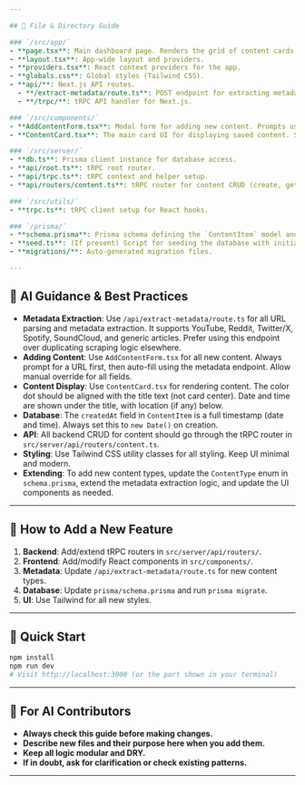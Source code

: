 ```yaml
---

## 📁 File & Directory Guide

### `/src/app/`
- **page.tsx**: Main dashboard page. Renders the grid of content cards and handles layout.
- **layout.tsx**: App-wide layout and providers.
- **providers.tsx**: React context providers for the app.
- **globals.css**: Global styles (Tailwind CSS).
- **api/**: Next.js API routes.
  - **/extract-metadata/route.ts**: POST endpoint for extracting metadata from pasted URLs (YouTube, Reddit, Twitter, etc.). Uses Cheerio for scraping and supports YouTube API if configured.
  - **/trpc/**: tRPC API handler for Next.js.

### `/src/components/`
- **AddContentForm.tsx**: Modal form for adding new content. Prompts user to paste a URL, auto-fills metadata via `/api/extract-metadata`, and allows manual editing before saving.
- **ContentCard.tsx**: The main card UI for displaying saved content. Supports flipping for notes, shows type/color dot, date/time, and content-specific embeds (YouTube, Twitter, etc.).

### `/src/server/`
- **db.ts**: Prisma client instance for database access.
- **api/root.ts**: tRPC root router.
- **api/trpc.ts**: tRPC context and helper setup.
- **api/routers/content.ts**: tRPC router for content CRUD (create, get, update, delete). Handles all DB operations for content items.

### `/src/utils/`
- **trpc.ts**: tRPC client setup for React hooks.

### `/prisma/`
- **schema.prisma**: Prisma schema defining the `ContentItem` model and enums for content types.
- **seed.ts**: (If present) Script for seeding the database with initial data.
- **migrations/**: Auto-generated migration files.

---
```


## 🧠 AI Guidance & Best Practices

- **Metadata Extraction**: Use `/api/extract-metadata/route.ts` for all URL parsing and metadata extraction. It supports YouTube, Reddit, Twitter/X, Spotify, SoundCloud, and generic articles. Prefer using this endpoint over duplicating scraping logic elsewhere.
- **Adding Content**: Use `AddContentForm.tsx` for all new content. Always prompt for a URL first, then auto-fill using the metadata endpoint. Allow manual override for all fields.
- **Content Display**: Use `ContentCard.tsx` for rendering content. The color dot should be aligned with the title text (not card center). Date and time are shown under the title, with location (if any) below.
- **Database**: The `createdAt` field in `ContentItem` is a full timestamp (date and time). Always set this to `new Date()` on creation.
- **API**: All backend CRUD for content should go through the tRPC router in `src/server/api/routers/content.ts`.
- **Styling**: Use Tailwind CSS utility classes for all styling. Keep UI minimal and modern.
- **Extending**: To add new content types, update the `ContentType` enum in `schema.prisma`, extend the metadata extraction logic, and update the UI components as needed.

---

## 📝 How to Add a New Feature

1. **Backend**: Add/extend tRPC routers in `src/server/api/routers/`.
2. **Frontend**: Add/modify React components in `src/components/`.
3. **Metadata**: Update `/api/extract-metadata/route.ts` for new content types.
4. **Database**: Update `prisma/schema.prisma` and run `prisma migrate`.
5. **UI**: Use Tailwind for all new styles.

---

## 🚀 Quick Start

```bash
npm install
npm run dev
# Visit http://localhost:3000 (or the port shown in your terminal)
```

---

## 🤖 For AI Contributors

- **Always check this guide before making changes.**
- **Describe new files and their purpose here when you add them.**
- **Keep all logic modular and DRY.**
- **If in doubt, ask for clarification or check existing patterns.**

---
